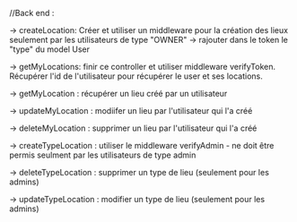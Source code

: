 //Back end : 

-> createLocation: Créer et utiliser un middleware pour la création des lieux seulement par les utilisateurs de type "OWNER"
  -> rajouter dans le token le "type" du model User

-> getMyLocations: finir ce controller et utiliser middleware verifyToken. Récupérer l'id de l'utilisateur pour récupérer le user et ses locations.

-> getMyLocation : récupérer un lieu créé par un utilisateur

-> updateMyLocation : modiifer un lieu par l'utilisateur qui l'a créé

-> deleteMyLocation : supprimer un lieu par l'utilisateur qui l'a créé

-> createTypeLocation : utiliser le middleware verifyAdmin - ne doit être permis seulment par les utilisateurs de type admin

-> deleteTypeLocation : supprimer un type de lieu (seulement pour les admins)

-> updateTypeLocation : modifier un type de lieu (seulement pour les admins)
